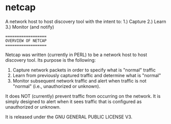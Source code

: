 # netcap

A network host to host discovery tool with the intent to: 1.) Capture 2.) Learn 3.) Monitor (and notify)

	==================
	OVERVIEW OF NETCAP
	==================

Netcap was written (currently in PERL) to be a network host to host discovery tool. 
Its purpose is the following:

1. Capture network packets in order to specify what is "normal" traffic
2. Learn from previously captured traffic and determine what is "normal" 
3. Monitor subsequent network traffic and alert when traffic is not 
"normal" (i.e., unauthorized or unknown).

It does NOT (currently) prevent traffic from occurring on the network. It 
is simply designed to alert when it sees traffic that is configured as 
unauthorized or unknown.

It is released under the GNU GENERAL PUBLIC LICENSE V3.
